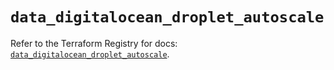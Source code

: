 # `data_digitalocean_droplet_autoscale`

Refer to the Terraform Registry for docs: [`data_digitalocean_droplet_autoscale`](https://registry.terraform.io/providers/digitalocean/digitalocean/2.49.0/docs/data-sources/droplet_autoscale).
